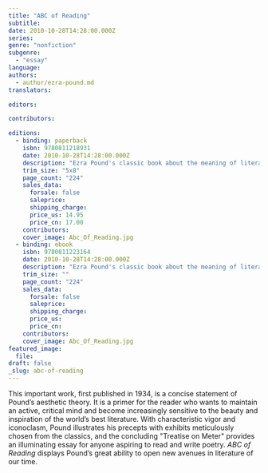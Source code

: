 ```yaml
---
title: "ABC of Reading"
subtitle:
date: 2010-10-28T14:28:00.000Z
series:
genre: "nonfiction"
subgenre:
  - "essay"
language:
authors:
  - author/ezra-pound.md
translators:

editors:

contributors:

editions:
  - binding: paperback
    isbn: 9780811218931
    date: 2010-10-28T14:28:00.000Z
    description: "Ezra Pound's classic book about the meaning of literature, with a new introduction by Michael Dirda. "
    trim_size: "5x8"
    page_count: "224"
    sales_data:
      forsale: false
      saleprice:
      shipping_charge:
      price_us: 14.95
      price_cn: 17.00
    contributors:
    cover_image: Abc_Of_Reading.jpg
  - binding: ebook
    isbn: 9780811223164
    date: 2010-10-28T14:28:00.000Z
    description: "Ezra Pound's classic book about the meaning of literature, with a new introduction by Michael Dirda. "
    trim_size: ""
    page_count: "224"
    sales_data:
      forsale: false
      saleprice:
      shipping_charge:
      price_us:
      price_cn:
    contributors:
    cover_image: Abc_Of_Reading.jpg
featured_image:
  file:
draft: false
_slug: abc-of-reading
---
```


This important work, first published in 1934, is a concise statement of Pound’s aesthetic theory. It is a primer for the reader who wants to maintain an active, critical mind and become increasingly sensitive to the beauty and inspiration of the world’s best literature. With characteristic vigor and iconoclasm, Pound illustrates his precepts with exhibits meticulously chosen from the classics, and the concluding "Treatise on Meter" provides an illuminating essay for anyone aspiring to read and write poetry. _ABC of Reading_ displays Pound’s great ability to open new avenues in literature of our time.

